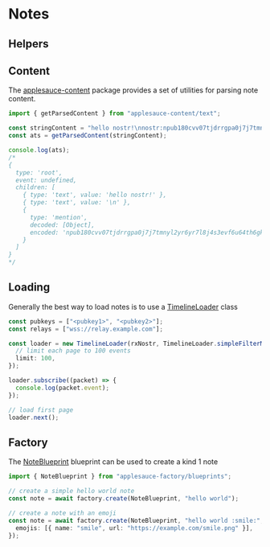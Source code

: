 # Notes

## Helpers

## Content

The [applesauce-content](https://hzrd149.github.io/applesauce/typedoc/modules/applesauce_content.html) package provides a set of utilities for parsing note content.

```ts
import { getParsedContent } from "applesauce-content/text";

const stringContent = "hello nostr!\nnostr:npub180cvv07tjdrrgpa0j7j7tmnyl2yr6yr7l8j4s3evf6u64th6gkwsyjh6w6";
const ats = getParsedContent(stringContent);

console.log(ats);
/*
{
  type: 'root',
  event: undefined,
  children: [
    { type: 'text', value: 'hello nostr!' },
    { type: 'text', value: '\n' },
    {
      type: 'mention',
      decoded: [Object],
      encoded: 'npub180cvv07tjdrrgpa0j7j7tmnyl2yr6yr7l8j4s3evf6u64th6gkwsyjh6w6'
    }
  ]
}
*/
```

## Loading

Generally the best way to load notes is to use a [TimelineLoader](https://hzrd149.github.io/applesauce/typedoc/classes/applesauce_loaders.TimelineLoader.html) class

```ts
const pubkeys = ["<pubkey1>", "<pubkey2>"];
const relays = ["wss://relay.example.com"];

const loader = new TimelineLoader(rxNostr, TimelineLoader.simpleFilterMap(relays, [{ kinds: [1], authors: pubkeys }]), {
  // limit each page to 100 events
  limit: 100,
});

loader.subscribe((packet) => {
  console.log(packet.event);
});

// load first page
loader.next();
```

## Factory

The [NoteBlueprint](https://hzrd149.github.io/applesauce/typedoc/functions/applesauce_factory.Blueprints.NoteBlueprint.html) blueprint can be used to create a kind 1 note

```ts
import { NoteBlueprint } from "applesauce-factory/blueprints";

// create a simple hello world note
const note = await factory.create(NoteBlueprint, "hello world");

// create a note with an emoji
const note = await factory.create(NoteBlueprint, "hello world :smile:", {
  emojis: [{ name: "smile", url: "https://example.com/smile.png" }],
});
```

